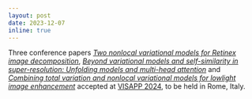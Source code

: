 ```yaml
---
layout: post
date: 2023-12-07
inline: true
---
```

Three conference papers <i><a href="Publications/#HammondSbertVISAPP2024">Two nonlocal variational models for Retinex image decomposition</a></i>, <i><a href="Publications/#PereiraSansVISAPP2024">Beyond variational models and self-similarity in
super-resolution: Unfolding models and multi-head attention</a></i> and  <i><a href="Publications/#TorresSbertVISAPP2024">Combining total variation and nonlocal variational models for lowlight image enhancement</a></i> accepted at [VISAPP 2024](https://visapp.scitevents.org/), to be held in Rome, Italy.
